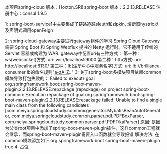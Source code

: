 本项目spring-cloud 版本：Hoxton.SR8
      spring-boot  版本：2.2.13.RELEASE
      注册中心：consul 1.9.5
      
1: spring-boot-service1中主要集成了链路追踪sleuth和zipkin, 熔断器hystrix以及声明式调用openFeign

2: spring-cloud-gateway主要进行gateway组件的学习
   Spring Cloud Gateway 需要 Spring Boot 和 Spring Webflux 提供的 Netty 运行时。它不适用于传统的 Servlet 容器或构建为 WAR.
   gateway中配置uri有三种方式：
    第一种：ws(websocket)方式: uri: ws://localhost:9000
    第二种：http方式: uri: http://localhost:8130/
    第三种：lb(注册中心中服务名字)方式: uri: lb://brilliance-consumer lb的命名规则"[a-zA-Z]([a-zA-Z]|\\d|\\+|\\.|-)*:.*"
3: 关于spring-boot多模块项目依赖common模块导致打包失败的：
    Failed to execute goal org.springframework.boot:spring-boot-maven-plugin:2.2.13.RELEASE:repackage (repackage)
    on project spring-boot-common: Execution repackage of goal org.springframework.boot:spring-boot-maven-plugin:2.2.13.RELEASE:repackage failed:
    Unable to find a single main class from the following candidates
       [com.meiya.springcloudstudy.common.generator.MybatisBeanAutoGenerator, com.meiya.springcloudstudy.common.parser.pdf.PDFBoxParser, 
       com.meiya.springcloudstudy.common.parser.pdf.PDFTikaParser]
    原因: 是因为父类root项目中添加了spring-boot-maven-plugin插件，这样common工程就会继承，而spring-boot-maven-plugin需要入口函数就会导致报错
    解决方法: 在common模块添加如下
        <build>
            <plugins>
                <plugin>
                    <groupId>org.springframework.boot</groupId>
                    <artifactId>spring-boot-maven-plugin</artifactId>
                    <configuration>
                        <!-- 跳过spring boot打包, 解决spring-boot多模块项目打包报错问题
                        ：https://blog.csdn.net/u012843873/article/details/108746808 -->
                        <skip>true</skip>
                    </configuration>
                </plugin>
            </plugins>
        </build> 
4: 占位
       

    